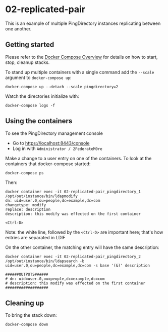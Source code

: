 # 02-replicated-pair

This is an example of multiple PingDirectory instances replicating between one another.

## Getting started

Please refer to the [Docker Compose Overview](./) for details on how to start, stop, cleanup stacks.

To stand up multiple containers with a single command add the `--scale` argument to `docker-compose up`:

`docker-compose up --detach --scale pingdirectory=2`

Watch the directories initialize with:

`docker-compose logs -f`

## Using the containers

To see the PingDirectory management console

* Go to [https://localhost:8443/console](https://localhost:8443/console)
* Log in with `Administrator / 2FederateM0re`

Make a change to a user entry on one of the containers. To look at the containers that docker-compose started:

`docker-compose ps`

Then:

```text
docker container exec -it 02-replicated-pair_pingdirectory_1 /opt/out/instance/bin/ldapmodify
dn: uid=user.0,ou=people,dc=example,dc=com
changetype: modify
replace: description
description: this modify was effected on the first container

<Ctrl-D>
```

Note: the white line, followed by the `<Ctrl-D>` are important here; that's how entries are separated in LDIF

On the other container, the matching entry will have the same description:

```text
docker container exec -it 02-replicated-pair_pingdirectory_2 /opt/out/instance/bin/ldapsearch -b uid=user.0,ou=people,dc=example,dc=com -s base '(&)' description

######OUTPUTS######
# dn: uid=user.0,ou=people,dc=example,dc=com
# description: this modify was effected on the first container
###################
```

## Cleaning up

To bring the stack down:

`docker-compose down`

